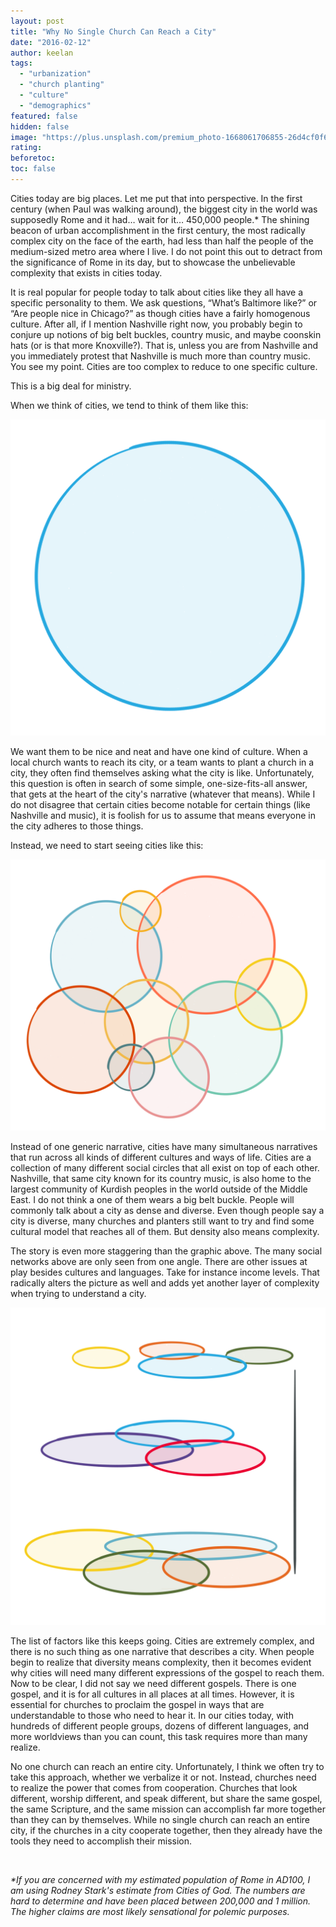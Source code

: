 ```yaml
---
layout: post
title: "Why No Single Church Can Reach a City"
date: "2016-02-12"
author: keelan
tags: 
  - "urbanization"
  - "church planting"
  - "culture"
  - "demographics"
featured: false
hidden: false
image: "https://plus.unsplash.com/premium_photo-1668061706855-26d4cf0f6248?q=80&w=2070&auto=format&fit=crop&ixlib=rb-4.0.3&ixid=M3wxMjA3fDB8MHxwaG90by1wYWdlfHx8fGVufDB8fHx8fA%3D%3D"
rating:
beforetoc:
toc: false  
---
```


Cities today are big places. Let me put that into perspective. In the first century (when Paul was walking around), the biggest city in the world was supposedly Rome and it had… wait for it… 450,000 people.\* The shining beacon of urban accomplishment in the first century, the most radically complex city on the face of the earth, had less than half the people of the medium-sized metro area where I live. I do not point this out to detract from the significance of Rome in its day, but to showcase the unbelievable complexity that exists in cities today.

It is real popular for people today to talk about cities like they all have a specific personality to them. We ask questions, “What’s Baltimore like?” or “Are people nice in Chicago?” as though cities have a fairly homogenous culture. After all, if I mention Nashville right now, you probably begin to conjure up notions of big belt buckles, country music, and maybe coonskin hats (or is that more Knoxville?). That is, unless you are from Nashville and you immediately protest that Nashville is much more than country music. You see my point. Cities are too complex to reduce to one specific culture.

This is a big deal for ministry.

When we think of cities, we tend to think of them like this:

![Monolithic City](/images/post-images/monolithic-city.png)

We want them to be nice and neat and have one kind of culture. When a local church wants to reach its city, or a team wants to plant a church in a city, they often find themselves asking what the city is like. Unfortunately, this question is often in search of some simple, one-size-fits-all answer, that gets at the heart of the city's narrative (whatever that means). While I do not disagree that certain cities become notable for certain things (like Nashville and music), it is foolish for us to assume that means everyone in the city adheres to those things.

Instead, we need to start seeing cities like this:

![Multi-layered City](/images/post-images/multi-layered-city.png)

Instead of one generic narrative, cities have many simultaneous narratives that run across all kinds of different cultures and ways of life. Cities are a collection of many different social circles that all exist on top of each other. Nashville, that same city known for its country music, is also home to the largest community of Kurdish peoples in the world outside of the Middle East. I do not think a one of them wears a big belt buckle. People will commonly talk about a city as dense and diverse. Even though people say a city is diverse, many churches and planters still want to try and find some cultural model that reaches all of them. But density also means complexity.

The story is even more staggering than the graphic above. The many social networks above are only seen from one angle. There are other issues at play besides cultures and languages. Take for instance income levels. That radically alters the picture as well and adds yet another layer of complexity when trying to understand a city.

![Multi-layered City Two Axes](/images/post-images/multi-layered-city-two-axes.png)

The list of factors like this keeps going. Cities are extremely complex, and there is no such thing as one narrative that describes a city. When people begin to realize that diversity means complexity, then it becomes evident why cities will need many different expressions of the gospel to reach them. Now to be clear, I did not say we need different gospels. There is one gospel, and it is for all cultures in all places at all times. However, it is essential for churches to proclaim the gospel in ways that are understandable to those who need to hear it. In our cities today, with hundreds of different people groups, dozens of different languages, and more worldviews than you can count, this task requires more than many realize.

No one church can reach an entire city. Unfortunately, I think we often try to take this approach, whether we verbalize it or not. Instead, churches need to realize the power that comes from cooperation. Churches that look different, worship different, and speak different, but share the same gospel, the same Scripture, and the same mission can accomplish far more together than they can by themselves. While no single church can reach an entire city, if the churches in a city cooperate together, then they already have the tools they need to accomplish their mission.

 

_\*If you are concerned with my estimated population of Rome in AD100, I am using Rodney Stark's estimate from Cities of God. The numbers are hard to determine and have been placed between 200,000 and 1 million. The higher claims are most likely sensational for polemic purposes._